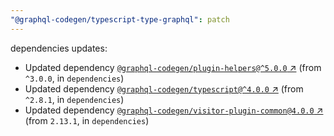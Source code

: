 ```yaml
---
"@graphql-codegen/typescript-type-graphql": patch
---
```

dependencies updates:
  - Updated dependency [`@graphql-codegen/plugin-helpers@^5.0.0` ↗︎](https://www.npmjs.com/package/@graphql-codegen/plugin-helpers/v/5.0.0) (from `^3.0.0`, in `dependencies`)
  - Updated dependency [`@graphql-codegen/typescript@^4.0.0` ↗︎](https://www.npmjs.com/package/@graphql-codegen/typescript/v/4.0.0) (from `^2.8.1`, in `dependencies`)
  - Updated dependency [`@graphql-codegen/visitor-plugin-common@4.0.0` ↗︎](https://www.npmjs.com/package/@graphql-codegen/visitor-plugin-common/v/4.0.0) (from `2.13.1`, in `dependencies`)
